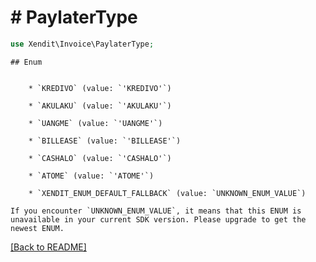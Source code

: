 # # PaylaterType


```php
use Xendit\Invoice\PaylaterType;
```

    ## Enum

    
        * `KREDIVO` (value: `'KREDIVO'`)
    
        * `AKULAKU` (value: `'AKULAKU'`)
    
        * `UANGME` (value: `'UANGME'`)
    
        * `BILLEASE` (value: `'BILLEASE'`)
    
        * `CASHALO` (value: `'CASHALO'`)
    
        * `ATOME` (value: `'ATOME'`)
    
        * `XENDIT_ENUM_DEFAULT_FALLBACK` (value: `UNKNOWN_ENUM_VALUE`)

    If you encounter `UNKNOWN_ENUM_VALUE`, it means that this ENUM is unavailable in your current SDK version. Please upgrade to get the newest ENUM.

[[Back to README]](../../README.md)
